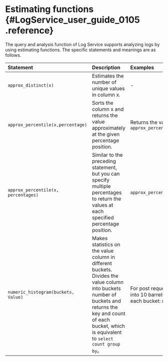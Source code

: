 # Estimating functions {#LogService_user_guide_0105 .reference}

The query and analysis function of Log Service supports analyzing logs by using estimating functions. The specific statements and meanings are as follows.

|Statement|Description |Examples|
|:--------|:-----------|:-------|
|`approx_distinct(x)`|Estimates the number of unique values in column x.|-|
|`approx_percentile(x,percentage)`|Sorts the column x and returns the value approximately at the given percentage position.|Returns the value at the half position: `approx_percentile(x,0.5)`|
|`approx_percentile(x, percentages)`|Similar to the preceding statement, but you can specify multiple percentages to return the values at each specified percentage position.|`approx_percentile(x,array[0.1,0.2])`|
|`numeric_histogram(buckets, Value)`|Makes statistics on the value column in different buckets.  Divides the value column into buckets number of buckets and returns the key and count of each bucket, which is equivalent to `select count group by`。|For post requests, divide the delay into 10 barrels, returns the size of each bucket: method: `method:POST | select numeric_histogram(10,latency)`|

